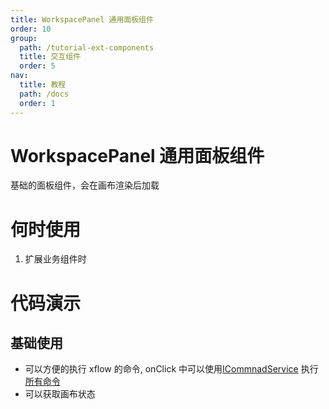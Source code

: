 ```yaml
---
title: WorkspacePanel 通用面板组件
order: 10
group:
  path: /tutorial-ext-components
  title: 交互组件
  order: 5
nav:
  title: 教程
  path: /docs
  order: 1
---
```


# WorkspacePanel 通用面板组件

基础的面板组件，会在画布渲染后加载

# 何时使用

1. 扩展业务组件时

# 代码演示

## 基础使用

- 可以方便的执行 xflow 的命令, onClick 中可以使用[ICommnadService](/api/interface/command) 执行[所有命令](/api/commands)
- 可以获取画布状态

<code src="./demos/basic/index.tsx" classname="WorkspacePanel" />
